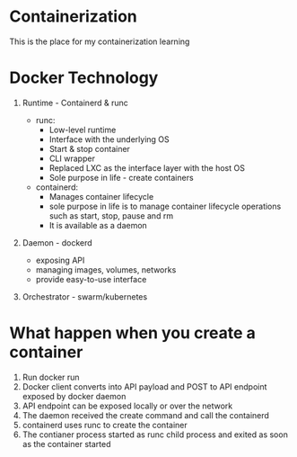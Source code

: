 # Containerization
This is the place for my containerization learning


# Docker Technology

1. Runtime - Containerd & runc
   - runc:
      - Low-level runtime
      - Interface with the underlying OS
      - Start & stop container
      - CLI wrapper
      - Replaced LXC as the interface layer with the host OS
      - Sole purpose in life - create containers
   - containerd:
      - Manages container lifecycle
      - sole purpose in life is to manage container lifecycle operations such as start, stop, pause and rm
      - It is available as a daemon
      
3. Daemon - dockerd
   - exposing API
   - managing images, volumes, networks
   - provide easy-to-use interface
4. Orchestrator - swarm/kubernetes

# What happen when you create a container

1. Run docker run 
2. Docker client converts into API payload and POST to API endpoint exposed by docker daemon
3. API endpoint can be exposed locally or over the network 
4. The daemon received the create command and call the containerd
5. containerd uses runc to create the container 
6. The contianer process started as runc child process and exited as soon as the container started


